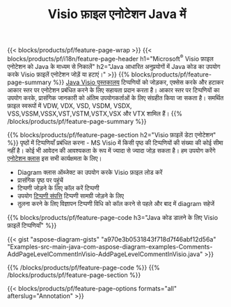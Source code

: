 ﻿---
title: Visio फ़ाइल एनोटेशन Java में
url: /hi/java/annotation/
description: Java कोड की कुछ ही पंक्तियों के साथ Visio का डेटा एनोटेशन जोड़ें या निकालें।
---
{{< blocks/products/pf/feature-page-wrap >}}
{{< blocks/products/pf/i18n/feature-page-header h1="Microsoft<sup>&reg;</sup> Visio फ़ाइल एनोटेशन को Java के माध्यम से निकालें" h2="Java आधारित अनुप्रयोगों में Java कोड का उपयोग करके Visio फ़ाइलें एनोटेशन जोड़ें या हटाएं।" >}}
{{% blocks/products/pf/feature-page-summary %}}
[Java Visio पुस्तकालय](/diagram/java/) टिप्पणियों को जोड़कर, एक्सेस करके और हटाकर आकार स्तर पर एनोटेशन प्रबंधित करने के लिए सहायता प्रदान करता है। आकार स्तर पर टिप्पणियों का उपयोग करके, प्रासंगिक जानकारी को अंतिम उपयोगकर्ताओं के लिए संग्रहीत किया जा सकता है। समर्थित फ़ाइल स्वरूपों में VDW, VDX, VSD, VSDM, VSDX, VSS,VSSM,VSSX,VST,VSTM,VSTX,VSX और VTX शामिल हैं।
{{% /blocks/products/pf/feature-page-summary %}}

{{% blocks/products/pf/feature-page-section h2="Visio फ़ाइलें डेटा एनोटेशन" %}}
पृष्ठों में टिप्पणियाँ प्रबंधित करना - MS Visio में किसी पृष्ठ की टिप्पणियों की संख्या की कोई सीमा नहीं है। कोई भी आवेदन की आवश्यकता के रूप में ज्यादा से ज्यादा जोड़ सकता है। हम उपयोग करेंगे [एनोटेशन क्लास](https://apireference.aspose.com/diagram/java/com.aspose.diagram/annotation) इस सभी कार्यक्षमता के लिए।

+ Diagram क्लास ऑब्जेक्ट का उपयोग करके Visio फ़ाइल लोड करें
+ प्रासंगिक पृष्ठ पर पहुंचें 
+ टिप्पणी जोड़ने के लिए कॉल करें टिप्पणी
+ उपयोग [टिप्पणी संपत्ति](https://apireference.aspose.com/diagram/java/com.aspose.diagram/annotation#Comment) टिप्पणी सामग्री जोड़ने के लिए 
+ तुलना करने के लिए विज्ञापन टिप्पणी विधि को कॉल करने से पहले और बाद में diagram सहेजें

{{% blocks/products/pf/feature-page-code h3="Java कोड डालने के लिए Visio फ़ाइलें टिप्पणियाँ" %}}

{{< gist "aspose-diagram-gists" "a970e3b0531843f718d7f46abf12d56a" "Examples-src-main-java-com-aspose-diagram-examples-Comments-AddPageLevelCommentInVisio-AddPageLevelCommentInVisio.java" >}}

{{% /blocks/products/pf/feature-page-code %}}
{{% /blocks/products/pf/feature-page-section %}}

{{< blocks/products/pf/feature-page-options formats="all" afterslug="Annotation" >}}